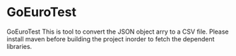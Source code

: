 # GoEuroTest
GoEuroTest
This is tool to convert the JSON object arry to a CSV file.
Please install maven before building the project inorder to fetch the dependent libraries.
